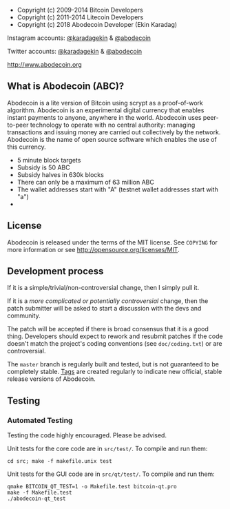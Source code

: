 

- Copyright (c) 2009-2014 Bitcoin Developers
 - Copyright (c) 2011-2014 Litecoin Developers
 - Copyright (c) 2018 Abodecoin Developer (Ekin Karadag)

Instagram accounts: [@karadagekin](https://www.instagram.com/karadagekin) & [@abodecoin](https://www.instagram.com/abodecoin)

Twitter accounts: [@karadagekin](https://twitter.com/karadagekin/) & [@abodecoin](https://twitter.com/abodecoin/)

http://www.abodecoin.org

What is Abodecoin (ABC)?
----------------

Abodecoin is a lite version of Bitcoin using scrypt as a proof-of-work algorithm. Abodecoin is an experimental digital currency that enables instant payments to anyone, anywhere in the world. Abodecoin uses peer-to-peer technology to operate with no central authority: managing transactions and issuing money are carried out collectively by the network. Abodecoin is the name of open source software which enables the use of this currency.
 - 5 minute block targets
 - Subsidy is 50 ABC
 - Subsidy halves in 630k blocks
 - There can only be a maximum of 63 million ABC
 - The wallet addresses start with "A" (testnet wallet addresses start with "a")
 -

License
-------

Abodecoin is released under the terms of the MIT license. See `COPYING` for more
information or see http://opensource.org/licenses/MIT.

Development process
-------------------

If it is a simple/trivial/non-controversial change, then I simply pull it.

If it is a *more complicated or potentially controversial* change, then the patch
submitter will be asked to start a discussion with the devs and community.

The patch will be accepted if there is broad consensus that it is a good thing.
Developers should expect to rework and resubmit patches if the code doesn't
match the project's coding conventions (see `doc/coding.txt`) or are
controversial.

The `master` branch is regularly built and tested, but is not guaranteed to be
completely stable. [Tags](https://github.com/ekinkaradag/abodecoin/tags) are created
regularly to indicate new official, stable release versions of Abodecoin.

Testing
-------


### Automated Testing

Testing the code highly encouraged. Please be advised.

Unit tests for the core code are in `src/test/`. To compile and run them:

    cd src; make -f makefile.unix test

Unit tests for the GUI code are in `src/qt/test/`. To compile and run them:

    qmake BITCOIN_QT_TEST=1 -o Makefile.test bitcoin-qt.pro
    make -f Makefile.test
    ./abodecoin-qt_test

